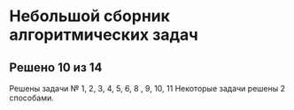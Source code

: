 # Небольшой сборник алгоритмических задач

## Решено 10 из 14
Решены задачи № 1, 2, 3, 4, 5, 6, 8 , 9, 10, 11
Некоторые задачи решены 2 способами.
